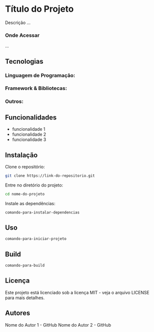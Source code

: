 # Título do Projeto
Descrição
...

### Onde Acessar
...

## Tecnologias
### Linguagem de Programação: 

### Framework & Bibliotecas:

### Outros:
  
## Funcionalidades

- funcionalidade 1
- funcionalidade 2
- funcionalidade 3

## Instalação

Clone o repositório:
```bash
git clone https://link-do-repositorio.git
```
Entre no diretório do projeto:
```bash
cd nome-do-projeto
```
Instale as dependências:
```bash
comando-para-instalar-dependencias
```

## Uso

```bash
comando-para-iniciar-projeto
```
## Build
```bash
comando-para-build
```

## Licença
Este projeto está licenciado sob a licença MIT - veja o arquivo LICENSE para mais detalhes.

## Autores

Nome do Autor 1 - GitHub
Nome do Autor 2 - GitHub
